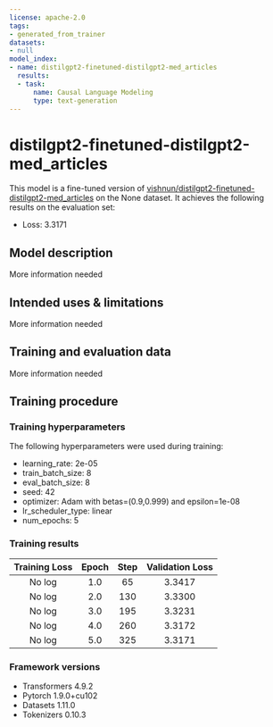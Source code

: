 ```yaml
---
license: apache-2.0
tags:
- generated_from_trainer
datasets:
- null
model_index:
- name: distilgpt2-finetuned-distilgpt2-med_articles
  results:
  - task:
      name: Causal Language Modeling
      type: text-generation
---
```


<!-- This model card has been generated automatically according to the information the Trainer had access to. You
should probably proofread and complete it, then remove this comment. -->

# distilgpt2-finetuned-distilgpt2-med_articles

This model is a fine-tuned version of [vishnun/distilgpt2-finetuned-distilgpt2-med_articles](https://huggingface.co/vishnun/distilgpt2-finetuned-distilgpt2-med_articles) on the None dataset.
It achieves the following results on the evaluation set:
- Loss: 3.3171

## Model description

More information needed

## Intended uses & limitations

More information needed

## Training and evaluation data

More information needed

## Training procedure

### Training hyperparameters

The following hyperparameters were used during training:
- learning_rate: 2e-05
- train_batch_size: 8
- eval_batch_size: 8
- seed: 42
- optimizer: Adam with betas=(0.9,0.999) and epsilon=1e-08
- lr_scheduler_type: linear
- num_epochs: 5

### Training results

| Training Loss | Epoch | Step | Validation Loss |
|:-------------:|:-----:|:----:|:---------------:|
| No log        | 1.0   | 65   | 3.3417          |
| No log        | 2.0   | 130  | 3.3300          |
| No log        | 3.0   | 195  | 3.3231          |
| No log        | 4.0   | 260  | 3.3172          |
| No log        | 5.0   | 325  | 3.3171          |


### Framework versions

- Transformers 4.9.2
- Pytorch 1.9.0+cu102
- Datasets 1.11.0
- Tokenizers 0.10.3
